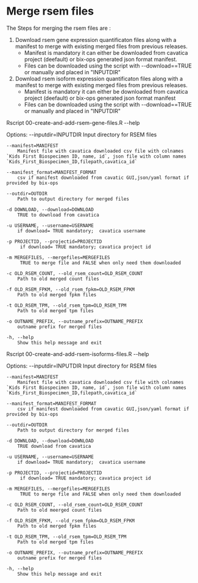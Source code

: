 # Merge rsem files

The Steps for merging the rsem files are :
 1) Download rsem gene expression quantificaton files along with a manifest to merge with existing merged files from previous releases.
 	- Manifest is mandatory it can either be downloaded from cavatica project (deefault) or bix-ops generated json format manifest.
	- Files can be downloaded using the script with --download==TRUE or manually and placed in "INPUTDIR"
 2) Download rsem isoform expression quantificaton files along with a manifest to merge with existing merged files from previous releases.
	- Manifest is mandatory it can either be downloaded from cavatica project (deefault) or bix-ops generated json format manifest
	- Files can be downloaded using the script with --download==TRUE or manually and placed in "INPUTDIR"   



Rscript 00-create-and-add-rsem-gene-files.R --help

Options:
	--inputdir=INPUTDIR
		Input directory for RSEM files

	--manifest=MANIFEST
		Manifest file with cavatica downloaded csv file with colnames `Kids First Biospecimen ID, name, id`, json file with column names  `Kids_First_Biospecimen_ID,filepath,cavatica_id`

	--manifest_format=MANIFEST_FORMAT
		csv if manifest downloaded from cavatic GUI,json/yaml format if provided by bix-ops

	--outdir=OUTDIR
		Path to output directory for merged files

	-d DOWNLOAD, --download=DOWNLOAD
		TRUE to download from cavatica

	-u USERNAME, --username=USERNAME
		if download= TRUE mandatory;  cavatica username 

	-p PROJECTID, --projectid=PROJECTID
		 if download= TRUE mandatory; cavatica project id

	-m MERGEFILES, --mergefiles=MERGEFILES
		 TRUE to merge file and FALSE when only need them downloaded

	-c OLD_RSEM_COUNT, --old_rsem_count=OLD_RSEM_COUNT
		Path to old merged count files

	-f OLD_RSEM_FPKM, --old_rsem_fpkm=OLD_RSEM_FPKM
		Path to old merged fpkm files

	-t OLD_RSEM_TPM, --old_rsem_tpm=OLD_RSEM_TPM
		Path to old merged tpm files

	-o OUTNAME_PREFIX, --outname_prefix=OUTNAME_PREFIX
		outname prefix for merged files

	-h, --help
		Show this help message and exit


Rscript 00-create-and-add-rsem-isoforms-files.R --help

Options:
	--inputdir=INPUTDIR
		Input directory for RSEM files

	--manifest=MANIFEST
		Manifest file with cavatica downloaded csv file with colnames `Kids First Biospecimen ID, name, id`, json file with column names  `Kids_First_Biospecimen_ID,filepath,cavatica_id`

	--manifest_format=MANIFEST_FORMAT
		csv if manifest downloaded from cavatic GUI,json/yaml format if provided by bix-ops

	--outdir=OUTDIR
		Path to output directory for merged files

	-d DOWNLOAD, --download=DOWNLOAD
		TRUE download from cavatica

	-u USERNAME, --username=USERNAME
		if download= TRUE mandatory;  cavatica username 

	-p PROJECTID, --projectid=PROJECTID
		 if download= TRUE mandatory; cavatica project id

	-m MERGEFILES, --mergefiles=MERGEFILES
		 TRUE to merge file and FALSE when only need them downloaded

	-c OLD_RSEM_COUNT, --old_rsem_count=OLD_RSEM_COUNT
		Path to old meerged count files

	-f OLD_RSEM_FPKM, --old_rsem_fpkm=OLD_RSEM_FPKM
		Path to old merged fpkm files

	-t OLD_RSEM_TPM, --old_rsem_tpm=OLD_RSEM_TPM
		Path to old merged tpm files

	-o OUTNAME_PREFIX, --outname_prefix=OUTNAME_PREFIX
		outname prefix for merged files

	-h, --help
		Show this help message and exit


